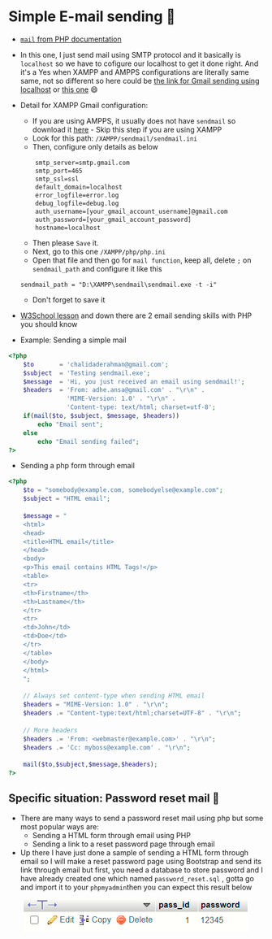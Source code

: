 # Simple E-mail sending :email:

* [`mail` from PHP documentation](https://www.php.net/manual/en/function.mail.php)

* In this one, I just send mail using SMTP protocol and it basically is `localhost` so we have to cofigure our localhost to get it done right. And it's a Yes when XAMPP and AMPPS configurations are literally same same, not so different so here could be [the link for Gmail sending using localhost](https://meetanshi.com/blog/send-mail-from-localhost-xampp-using-gmail/) or [this one](https://medium.com/@chalidade/simple-but-work-how-to-send-email-using-php-in-your-local-server-a56a6e2b7c9a) :smile:

* Detail for XAMPP Gmail configuration: 
    - If you are using AMPPS, it usually does not have `sendmail` so download it [here](http://www.glob.com.au/sendmail/sendmail.zip) - Skip this step if you are using XAMPP
    - Look for this path: `/XAMPP/sendmail/sendmail.ini`
    - Then, configure only details as below
    ```
        smtp_server=smtp.gmail.com
        smtp_port=465
        smtp_ssl=ssl
        default_domain=localhost
        error_logfile=error.log
        debug_logfile=debug.log
        auth_username=[your_gmail_account_username]@gmail.com
        auth_password=[your_gmail_account_password]
        hostname=localhost 
    ```
    - Then please `Save` it. 
    - Next, go to this one `/XAMPP/php/php.ini`
    - Open that file and then go for `mail function`, keep all, delete `;` on `sendmail_path` and configure it like this
    
    ```
    sendmail_path = "D:\XAMPP\sendmail\sendmail.exe -t -i"
    ```
    - Don't forget to save it

* [W3School lesson](https://www.w3schools.com/php/func_mail_mail.asp) and down there are 2 email sending skills with PHP you should know
* Example: Sending a simple mail

```php
<?php
    $to       = 'chalidaderahman@gmail.com';
    $subject  = 'Testing sendmail.exe';
    $message  = 'Hi, you just received an email using sendmail!';
    $headers  = 'From: adhe.ansa@gmail.com' . "\r\n" .
                'MIME-Version: 1.0' . "\r\n" .
                'Content-type: text/html; charset=utf-8';
    if(mail($to, $subject, $message, $headers))
        echo "Email sent";
    else
        echo "Email sending failed";
?>
```

* Sending a php form through email
```php
<?php
    $to = "somebody@example.com, somebodyelse@example.com";
    $subject = "HTML email";

    $message = "
    <html>
    <head>
    <title>HTML email</title>
    </head>
    <body>
    <p>This email contains HTML Tags!</p>
    <table>
    <tr>
    <th>Firstname</th>
    <th>Lastname</th>
    </tr>
    <tr>
    <td>John</td>
    <td>Doe</td>
    </tr>
    </table>
    </body>
    </html>
    ";

    // Always set content-type when sending HTML email
    $headers = "MIME-Version: 1.0" . "\r\n";
    $headers .= "Content-type:text/html;charset=UTF-8" . "\r\n";

    // More headers
    $headers .= 'From: <webmaster@example.com>' . "\r\n";
    $headers .= 'Cc: myboss@example.com' . "\r\n";

    mail($to,$subject,$message,$headers);
?>
```

## Specific situation: Password reset mail :page_facing_up:

- There are many ways to send a password reset mail using php but some most popular ways are: 
    - Sending a HTML form through email using PHP
    - Sending a link to a reset password page through email
- Up there I have just done a sample of sending a HTML form through email so I will make a reset password page using Bootstrap and send its link through email but first, you need a database to store password and I have already created one which named `password_reset.sql` , gotta go and import it to your `phpmyadmin`then you can expect this result below
<p align = "center">
    <img src = "/Screenshots/password_reset_table_before.png"/>
</p>



